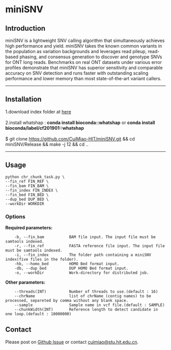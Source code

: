 # miniSNV

## Introduction
miniSNV is a lightweight SNV calling algorithm that simultaneously achieves high performance and yield. miniSNV takes the known common variants in the population as variation backgrounds and leverages read pileup, read-based phasing, and consensus generation to discover and genotype SNVs for ONT long reads. Benchmarks on real ONT datasets under various error profiles demonstrate that miniSNV has superior sensitivity and comparable accuracy on SNV detection and runs faster with outstanding scaling performance and lower memory than most state-of-the-art variant callers.

---
## Installation
1.download index folder at [here](https://drive.google.com/drive/folders/17NFTbnPuZhJ4SWSjrRqyUZ_9pn38vgc9?usp=sharing)  
<br>
2.install whatshap : **conda install bioconda::whatshap**&nbsp;or&nbsp;**conda install bioconda/label/cf201901::whatshap**  
<br>
$ git clone https://github.com/CuiMiao-HIT/miniSNV.git && cd miniSNV/Release && make -j 12  && cd ..

---	
## Usage
```
python chr_chunk_task.py \
--fin_ref FIN_REF \
--fin_bam FIN_BAM \
--fin_index FIN_INDEX \
--fin_bed FIN_BED \
--dup_bed DUP_BED \
--workDir WORKDIR
```

### Options
**Required parameters:**  
```
	-b, --fin_bam           BAM file input. The input file must be samtools indexed.  
	-r, --fin_ref           FASTA reference file input. The input file must be samtools indexed.  
	-i, --fin_index         The folder path containing a miniSNV index(five files in the folder).  
	-hb, --homo_bed         HOMO Bed format input.  
	-db, --dup_bed          DUP HOMO Bed format input.  
	-o, --workDir           Work-directory for distributed job.  
```
**Other parameters:**  
```
	--threads(INT)          Number of threads to use.(default : 16)  
	--chrName               list of chrName (contig names) to be processed, separeted by comma without any blank space.  
	--sample                Sample name in vcf file.(default : SAMPLE)  
	--chunkWidth(INT)       Reference length to detect candidate in one loop.(default : 10000000)  
```
## Contact
Please post on [Github Issue](https://github.com/CuiMiao-HIT/miniSNV/issues) or contact cuimiao@stu.hit.edu.cn.

